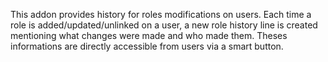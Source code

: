 This addon provides history for roles modifications on users. Each time
a role is added/updated/unlinked on a user, a new role history line is
created mentioning what changes were made and who made them. Theses
informations are directly accessible from users via a smart button.
